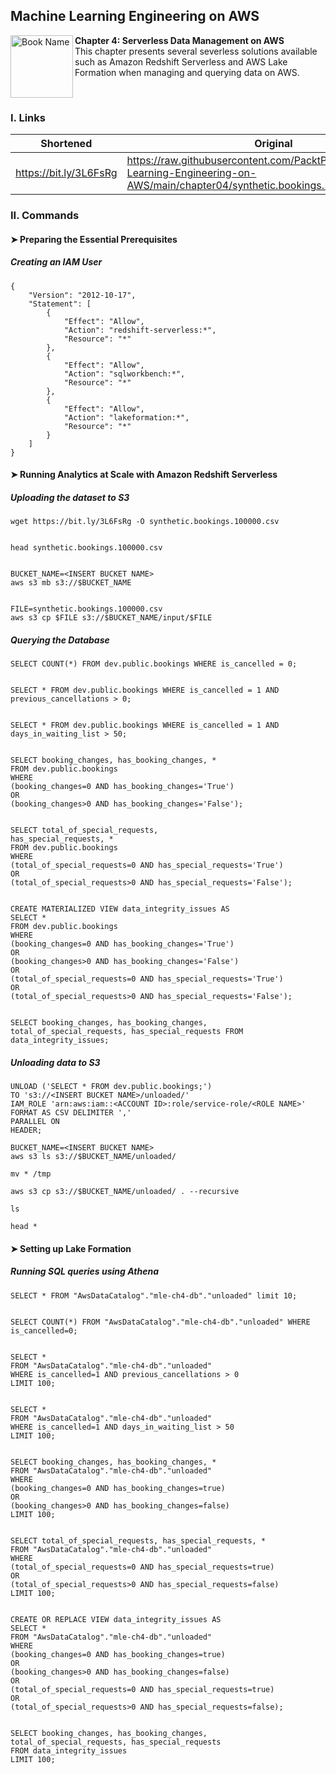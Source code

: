 ## Machine Learning Engineering on AWS

<a href="https://www.packtpub.com/product/machine-learning-engineering-on-aws/9781803247595"><img src="https://static.packt-cdn.com/products/9781803247595/cover/smaller" alt="Book Name" height="100px" align="left"></a>

**Chapter 4: Serverless Data Management on AWS** <br />
This chapter presents several severless solutions available such as Amazon Redshift Serverless and AWS Lake Formation when managing and querying data on AWS.

<br />

### I. Links

| Shortened              | Original                                                                                                                           |
|------------------------|------------------------------------------------------------------------------------------------------------------------------------|
| https://bit.ly/3L6FsRg | https://raw.githubusercontent.com/PacktPublishing/Machine-Learning-Engineering-on-AWS/main/chapter04/synthetic.bookings.100000.csv |

### II. Commands

#### ➤ Preparing the Essential Prerequisites

##### Creating an IAM User

```
{
    "Version": "2012-10-17", 
    "Statement": [
        {
            "Effect": "Allow",
            "Action": "redshift-serverless:*",
            "Resource": "*"
        },
        {
            "Effect": "Allow",
            "Action": "sqlworkbench:*",
            "Resource": "*"
        },
        {
            "Effect": "Allow",
            "Action": "lakeformation:*", 
            "Resource": "*"
        } 
    ]
}
```

#### ➤ Running Analytics at Scale with Amazon Redshift Serverless

##### Uploading the dataset to S3

```
wget https://bit.ly/3L6FsRg -O synthetic.bookings.100000.csv


head synthetic.bookings.100000.csv


BUCKET_NAME=<INSERT BUCKET NAME>
aws s3 mb s3://$BUCKET_NAME


FILE=synthetic.bookings.100000.csv
aws s3 cp $FILE s3://$BUCKET_NAME/input/$FILE
```



##### Querying the Database

```
SELECT COUNT(*) FROM dev.public.bookings WHERE is_cancelled = 0;


SELECT * FROM dev.public.bookings WHERE is_cancelled = 1 AND previous_cancellations > 0;


SELECT * FROM dev.public.bookings WHERE is_cancelled = 1 AND days_in_waiting_list > 50;


SELECT booking_changes, has_booking_changes, *
FROM dev.public.bookings
WHERE
(booking_changes=0 AND has_booking_changes='True')
OR
(booking_changes>0 AND has_booking_changes='False');


SELECT total_of_special_requests,
has_special_requests, *
FROM dev.public.bookings
WHERE
(total_of_special_requests=0 AND has_special_requests='True')
OR
(total_of_special_requests>0 AND has_special_requests='False');


CREATE MATERIALIZED VIEW data_integrity_issues AS
SELECT *
FROM dev.public.bookings
WHERE
(booking_changes=0 AND has_booking_changes='True') 
OR
(booking_changes>0 AND has_booking_changes='False')
OR
(total_of_special_requests=0 AND has_special_requests='True')
OR
(total_of_special_requests>0 AND has_special_requests='False');


SELECT booking_changes, has_booking_changes,
total_of_special_requests, has_special_requests FROM
data_integrity_issues;
```

##### Unloading data to S3

```
UNLOAD ('SELECT * FROM dev.public.bookings;') 
TO 's3://<INSERT BUCKET NAME>/unloaded/'
IAM_ROLE 'arn:aws:iam::<ACCOUNT ID>:role/service-role/<ROLE NAME>'
FORMAT AS CSV DELIMITER ',' 
PARALLEL ON
HEADER;

BUCKET_NAME=<INSERT BUCKET NAME>
aws s3 ls s3://$BUCKET_NAME/unloaded/

mv * /tmp

aws s3 cp s3://$BUCKET_NAME/unloaded/ . --recursive

ls

head *
```

#### ➤ Setting up Lake Formation

##### Running SQL queries using Athena

```
SELECT * FROM "AwsDataCatalog"."mle-ch4-db"."unloaded" limit 10;


SELECT COUNT(*) FROM "AwsDataCatalog"."mle-ch4-db"."unloaded" WHERE is_cancelled=0;


SELECT * 
FROM "AwsDataCatalog"."mle-ch4-db"."unloaded" 
WHERE is_cancelled=1 AND previous_cancellations > 0 
LIMIT 100;


SELECT * 
FROM "AwsDataCatalog"."mle-ch4-db"."unloaded" 
WHERE is_cancelled=1 AND days_in_waiting_list > 50 
LIMIT 100;


SELECT booking_changes, has_booking_changes, * 
FROM "AwsDataCatalog"."mle-ch4-db"."unloaded" 
WHERE 
(booking_changes=0 AND has_booking_changes=true) 
OR 
(booking_changes>0 AND has_booking_changes=false)
LIMIT 100;


SELECT total_of_special_requests, has_special_requests, *  
FROM "AwsDataCatalog"."mle-ch4-db"."unloaded" 
WHERE 
(total_of_special_requests=0 AND has_special_requests=true) 
OR 
(total_of_special_requests>0 AND has_special_requests=false)
LIMIT 100;


CREATE OR REPLACE VIEW data_integrity_issues AS
SELECT * 
FROM "AwsDataCatalog"."mle-ch4-db"."unloaded" 
WHERE
(booking_changes=0 AND has_booking_changes=true) 
OR 
(booking_changes>0 AND has_booking_changes=false)
OR
(total_of_special_requests=0 AND has_special_requests=true) 
OR 
(total_of_special_requests>0 AND has_special_requests=false);


SELECT booking_changes, has_booking_changes, 
total_of_special_requests, has_special_requests 
FROM data_integrity_issues 
LIMIT 100;
```
